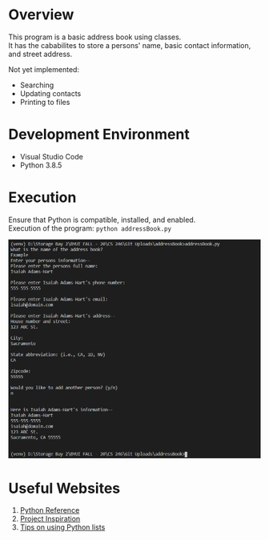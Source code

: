 # Overview
This program is a basic address book using classes.  
It has the cababilites to store a persons' name, basic contact information, and street address.    

Not yet implemented:
* Searching
* Updating contacts
* Printing to files

# Development Environment
* Visual Studio Code  
* Python 3.8.5

# Execution
Ensure that Python is compatible, installed, and enabled.   
Execution of the program: `python addressBook.py`

![Program screenshot displaying the population of an entry in the address book](addressBookExecution.png)

# Useful Websites

1. [Python Reference](https://docs.python.org/3/library/index.html)
2. [Project Inspiration](https://www.upgrad.com/blog/python-projects-ideas-topics-beginners/)
2. [Tips on using Python lists](https://docs.python.org/3/tutorial/datastructures.html)